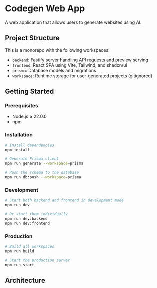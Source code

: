 # Codegen Web App

A web application that allows users to generate websites using AI.

## Project Structure

This is a monorepo with the following workspaces:

- `backend`: Fastify server handling API requests and preview serving
- `frontend`: React SPA using Vite, Tailwind, and shadcn/ui
- `prisma`: Database models and migrations
- `workspace`: Runtime storage for user-generated projects (gitignored)

## Getting Started

### Prerequisites

- Node.js ≥ 22.0.0
- npm

### Installation

```bash
# Install dependencies
npm install

# Generate Prisma client
npm run generate --workspace=prisma

# Push the schema to the database
npm run db:push --workspace=prisma
```

### Development

```bash
# Start both backend and frontend in development mode
npm run dev

# Or start them individually
npm run dev:backend
npm run dev:frontend
```

### Production

```bash
# Build all workspaces
npm run build

# Start the production server
npm run start
```

## Architecture

